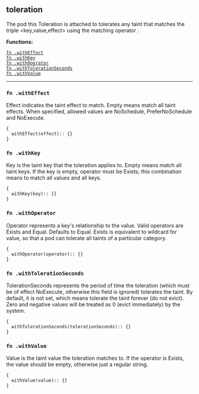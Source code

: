 
## toleration
The pod this Toleration is attached to tolerates any taint that matches the triple <key,value,effect> using the matching operator <operator>.

**Functions:**

[`fn .withEffect`](#fn-witheffect)  
[`fn .withKey`](#fn-withkey)  
[`fn .withOperator`](#fn-withoperator)  
[`fn .withTolerationSeconds`](#fn-withtolerationseconds)  
[`fn .withValue`](#fn-withvalue)  

---


### `fn .withEffect`
Effect indicates the taint effect to match. Empty means match all taint effects. When specified, allowed values are NoSchedule, PreferNoSchedule and NoExecute.
```jsonnet
{
  withEffect(effect):: {}
}
```

### `fn .withKey`
Key is the taint key that the toleration applies to. Empty means match all taint keys. If the key is empty, operator must be Exists; this combination means to match all values and all keys.
```jsonnet
{
  withKey(key):: {}
}
```

### `fn .withOperator`
Operator represents a key's relationship to the value. Valid operators are Exists and Equal. Defaults to Equal. Exists is equivalent to wildcard for value, so that a pod can tolerate all taints of a particular category.
```jsonnet
{
  withOperator(operator):: {}
}
```

### `fn .withTolerationSeconds`
TolerationSeconds represents the period of time the toleration (which must be of effect NoExecute, otherwise this field is ignored) tolerates the taint. By default, it is not set, which means tolerate the taint forever (do not evict). Zero and negative values will be treated as 0 (evict immediately) by the system.
```jsonnet
{
  withTolerationSeconds(tolerationSeconds):: {}
}
```

### `fn .withValue`
Value is the taint value the toleration matches to. If the operator is Exists, the value should be empty, otherwise just a regular string.
```jsonnet
{
  withValue(value):: {}
}
```

